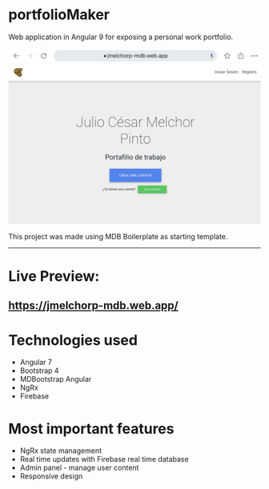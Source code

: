 # portfolioMaker
Web application in Angular 9 for exposing a personal work portfolio.

<img src="src/assets/screenshots/screenshot01.jpg">

This project was made using MDB Boilerplate as starting template.

________

# Live Preview:
## https://jmelchorp-mdb.web.app/

# Technologies used

* Angular 7
* Bootstrap 4
* MDBootstrap Angular
* NgRx
* Firebase

# Most important features

* NgRx state management
* Real time updates with Firebase real time database
* Admin panel - manage user content
* Responsive design
